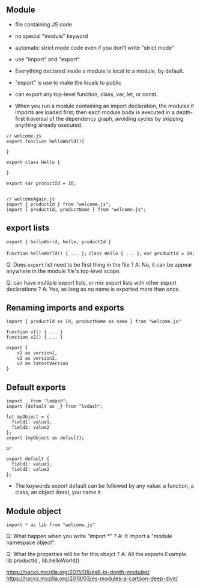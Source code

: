 ## Module
- file containing JS code

- no special "module" keyword
- automatic strict mode code even if you don't write "strict mode"
- use "import" and "export"

- Everything declared inside a module is local to a module, by default.
- "export" is use to make the locals to public
- can export any top-level function, class, var, let, or const.
- When you run a module containing an import declaration, the modules it imports are loaded first, then each module body is executed in a depth-first traversal of the dependency graph, avoiding cycles by skipping anything already executed.

```
// welcome.js
export function helloWorld(){

}

export class Hello {

}

export var productId = 10;


// welcomeAgain.js
import { productId } from "welcome.js";
import { productId, productName } from "welcome.js";
```


## export lists

`export { helloWorld, hello, productId }`

`function helloWorld() { ... };`
`class Hello { ... };`
`var productId = 10;`

Q: Does `export` list need to be first thing in the file ?
A: No, it can be appear anywhere in the module file's top-level scope.

Q: can have multiple export lists, or mix export lists with other export declarations ?
A: Yes, as long as no name is exported more than once.

## Renaming imports and exports

`import { productId as Id, productName as name } from "welcome.js"`

```
function v1() { ... }
function v2() { ... }

export {
	v1 as version1,
	v2 as version2,
	v2 as latestVersion
}
```

## Default exports

```
import _ from "lodash";
import {default as _} from "lodash";

let myObject = {
  field1: value1,
  field2: value2
};
export {myObject as default};

or

export default {
  field1: value1,
  field2: value2
};

```

- The keywords export default can be followed by any value: a function, a class, an object literal, you name it.

## Module object

`import * as lib from "welcome.js"`

Q: What happen when you write "import *" ?
A: It import a "module namespace object".

Q: What the properties will be for this obejct ?
A: All the exports 
Example. lib.productId , lib.helloWorld()




https://hacks.mozilla.org/2015/08/es6-in-depth-modules/
https://hacks.mozilla.org/2018/03/es-modules-a-cartoon-deep-dive/

